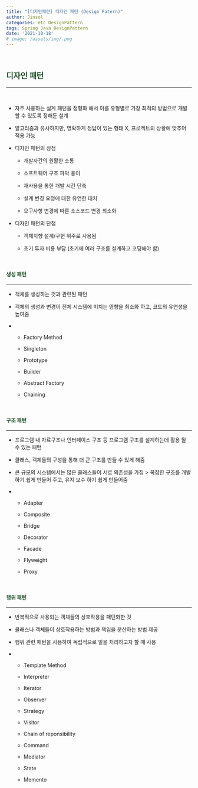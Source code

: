 ```yaml
---
title: "[디자인패텬] 디자인 패턴 (Design Patern)"
author: Jinsol
categories: etc DesignPattern
tags: Spring Java DesignPattern
date: '2021-10-18'
# image: /assets/img/.png
---
```


<br>

## <span style="color:#1E5128">디자인 패턴</span>

<hr>
<br>

- 자주 사용하는 설계 패턴을 정형화 해서 이를 유형별로 가장 최적의 방법으로 개발 할 수 있도록 정해둔 설계

- 알고리즘과 유사하지만, 명확하게 정답이 있는 형태 X, 프로젝트의 상황에 맞추어 적용 가능

- 디자인 패턴의 장점

    - 개발자간의 원활한 소통

    - 소프트웨어 구조 파악 용이

    - 재사용을 통한 개발 시간 단축

    - 설계 변경 요청에 대한 유연한 대처

    - 요구사항 변경에 따른 소스코드 변경 최소화

- 디자인 패턴의 단점

    - 객체지향 설계/구현 위주로 사용됨

    - 초기 투자 비용 부담 (초기에 여러 구조를 설계하고 코딩해야 함)

<br>

#### <span style="color:#1E5128">생성 패턴</span>

<hr>

- 객체를 생성하는 것과 관련된 패턴

- 객체의 생성과 변경이 전체 시스템에 미치는 영향을 최소화 하고, 코드의 유연성을 높여줌

-   - Factory Method

    - Singleton

    - Prototype

    - Builder

    - Abstract Factory

    - Chaining

<br>

#### <span style="color:#1E5128">구조 패턴</span>

<hr>

- 프로그램 내 자료구조나 인터페이스 구조 등 프로그램 구조를 설계하는데 활용 될 수 있는 패턴

- 클래스, 객체들의 구성을 통해 더 큰 구조를 만들 수 있게 해줌

- 큰 규모의 시스템에서는 많은 클래스들이 서로 의존성을 가짐 > 복잡한 구조를 개발 하기 쉽게 만들어 주고, 유지 보수 하기 쉽게 만들어줌

-   - Adapter

    - Composite

    - Bridge

    - Decorator

    - Facade

    - Flyweight

    - Proxy

<br>

#### <span style="color:#1E5128">행위 패턴</span>

<hr>

- 반복적으로 사용되는 객체들의 상호작용을 패턴화한 것

- 클래스나 객체들이 상호작용하는 방법과 책임을 분산하는 방법 제공

- 행위 관련 패턴을 사용하여 독립적으로 일을 처리하고자 할 때 사용

-   - Template Method

    - Interpreter

    - Iterator

    - Observer

    - Strategy

    - Visitor

    - Chain of reponsibility

    - Command

    - Mediator

    - State

    - Memento